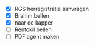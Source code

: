 - [x] RGS herregistratie aanvragen
- [x] Brahim bellen
- [x] naar de kapper
- [ ] Rentokil bellen
- [ ] PDF agent maken